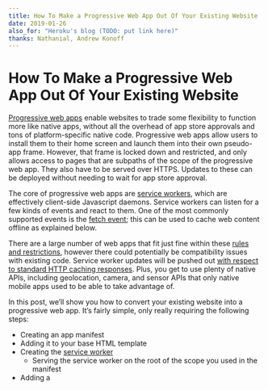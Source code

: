 ```yaml
---
title: How To Make a Progressive Web App Out Of Your Existing Website
date: 2019-01-26
also_for: "Heroku's blog (TODO: put link here)"
thanks: Nathanial, Andrew Konoff
---
```


# How To Make a Progressive Web App Out Of Your Existing Website

[Progressive web apps](https://developer.mozilla.org/en-US/docs/Web/Apps/Progressive) enable websites to trade some flexibility to function more like native apps, without all the overhead of app store approvals and tons of platform-specific native code. Progressive web apps allow users to install them to their home screen and launch them into their own pseudo-app frame. However, that frame is locked down and restricted, and only allows access to pages that are subpaths of the scope of the progressive web app. They also have to be served over HTTPS. Updates to these can be deployed without needing to wait for app store approval. 

The core of progressive web apps are [service workers](https://developers.google.com/web/fundamentals/primers/service-workers/), which are effectively client-side Javascript daemons. Service workers can listen for a few kinds of events and react to them. One of the most commonly supported events is the [fetch event](https://jakearchibald.github.io/isserviceworkerready/#fetch-event); this can be used to cache web content offline as explained below.

There are a large number of web apps that fit just fine within these [rules and restrictions](https://developer.mozilla.org/en-US/docs/Web/Apps/Progressive/App_structure), however there could potentially be compatibility issues with existing code. Service worker updates will be pushed out [with respect to standard HTTP caching responses](https://stackoverflow.com/questions/38843970/service-worker-javascript-update-frequency-every-24-hours). Plus, you get to use plenty of native APIs, including geolocation, camera, and sensor APIs that only native mobile apps used to be able to take advantage of.

In this post, we’ll show you how to convert your existing website into a progressive web app. It’s fairly simple, only really requiring the following steps:

* Creating an app manifest
* Adding it to your base HTML template
* Creating the [service worker](https://developers.google.com/web/fundamentals/primers/service-workers/)
    * Serving the service worker on the root of the scope you used in the manifest
* Adding a <script> block to your base HTML template to load the service worker
* Deploying
* Using Your Progressive Web App

If you want a more guided version of this post, the folks at [https://pwabuilder.com](https://pwabuilder.com) have created an [online interface](https://www.pwabuilder.com/generate) for doing most of the below steps automatically.

## Creating an app manifest

An [app manifest](https://developer.mozilla.org/en-US/docs/Web/Manifest) is a combination of the following information:

* The canonical name of the website
* A short version of that name (for icons)
* The theme color of the website for OS integration
* The background color of the website for OS integration
* The URL scope that the progressive web app is limited to
* The start URL that new instances of the progressive web app will implicitly load
* A human-readable description
* Orientation restrictions (it is unwise to change this from `"any"` without a hard technical limit)
* Any icons for your website to be used on the home screen (see the above manifest generator for autogenerating icons)

This information will be used as the OS-level metadata for your progressive web app when it is installed. 

Here is an example web app manifest [from my portfolio site](https://github.com/Xe/site/blob/master/static/manifest.json).

```json
{
    "name": "Christine Dodrill",
    "short_name": "Christine",
    "theme_color": "#ffcbe4",
    "background_color": "#fa99ca",
    "display": "standalone",
    "scope": "/",
    "start_url": "https://christine.website/",
    "description": "Blog and Resume for Christine Dodrill",
    "orientation": "any",
    "icons": [
        {
            "src": "https://christine.website/static/img/avatar.png",
            "sizes": "1024x1024"
        }
    ]
}
```

If you just want to create a manifest quickly, check out [this](https://app-manifest.firebaseapp.com) online wizard.

## Add Manifest to Your Base HTML Template

I suggest adding the HTML link for the manifest to the most base HTML template you can, or in the case of a purely client side web app its main `index.html` file, as it needs to be as visible by the client trying to install the app. Adding this is [simple](https://developer.mozilla.org/en-US/docs/Web/Apps/Progressive/Installable_PWAs), assuming you are hosting this manifest on [/static/manifest.json](https://christine.website/static/manifest.json) – simply add it to the <head> section:

```html
<link rel="manifest" href="/static/manifest.json">
```

## Create offline.html as an alias to index.html

By default the service worker code below will render `/offline.html` instead of any resource it can't fetch while offline. Create a file at `<your-scope>/offline.html` to give your user a more helpful error message, explaining that this data isn't cached and the user is offline.

If you are adapting a single-page web app, you might want to make `offline.html` a symbolic link to your `index.html` file and have the offline 404 handler be done inside there. If users can't get back out of the offline page, it can potentially confuse or strand users at a fairly useless looking and feeling "offline" screen; this obviates a lot of the point of progressive web apps in the first place. Be sure to have some kind of "back" button on all error pages.


To set up a symbolic link if you are adapting a single-page web app, just enter this in your console:

```console
$ ln -s index.html offline.html
```

Now we can create and add the service worker.

## Creating The Service Worker

When service workers are used with the [fetch event](https://developer.mozilla.org/en-US/docs/Web/API/FetchEvent), you can set up caching of assets and pages as the user browses. This makes content available offline and loads it significantly faster. We are just going to focus on the offline caching features of service workers today instead of automated background sync, [because iOS doesn't support background sync yet](https://jakearchibald.github.io/isserviceworkerready/).

At a high level, consider what assets and pages you want users of your website to always be able to access some copy of (even if it goes out of date). These pages will additionally be cached for every user to that website with a browser that supports service workers. I suggest implicitly caching at least the following:

* Any CSS, Javascript or image files core to the operations of your website that your starting route does not load
* Contact information for the person, company or service running the progressive web app
* Any other pages or information you might find useful for users of your website

For example, I have the following precached for [my portfolio site](https://christine.website):

* My homepage (implicitly includes all of the CSS on the site) `/`
* My blog index `/blog/`
* My contact information `/contact`
* My resume `/resume`
* The offline information page `/offline.html`

And this translates into the following service worker code:

```javascript
self.addEventListener("install", function(event) {
  event.waitUntil(preLoad());
});

var preLoad = function(){
  console.log("Installing web app");
  return caches.open("offline").then(function(cache) {
    console.log("caching index and important routes");
    return cache.addAll(["/blog/", "/blog", "/", "/contact", "/resume", "/offline.html"]);
  });
};

self.addEventListener("fetch", function(event) {
  event.respondWith(checkResponse(event.request).catch(function() {
    return returnFromCache(event.request);
  }));
  event.waitUntil(addToCache(event.request));
});

var checkResponse = function(request){
  return new Promise(function(fulfill, reject) {
    fetch(request).then(function(response){
      if(response.status !== 404) {
        fulfill(response);
      } else {
        reject();
      }
    }, reject);
  });
};

var addToCache = function(request){
  return caches.open("offline").then(function (cache) {
    return fetch(request).then(function (response) {
      console.log(response.url + " was cached");
      return cache.put(request, response);
    });
  });
};

var returnFromCache = function(request){
  return caches.open("offline").then(function (cache) {
    return cache.match(request).then(function (matching) {
     if(!matching || matching.status == 404) {
       return cache.match("offline.html");
     } else {
       return matching;
     }
    });
  });
};
```

You host the above at `<your-scope>/sw.js`. This file must be served from the same level as the scope. There is no way around this, unfortunately.

## Load the Service Worker

To load the service worker, we just add the following to your base HTML template at the end of your `<body>` tag:

```html
<script>
 if (!navigator.serviceWorker.controller) {
     navigator.serviceWorker.register("/sw.js").then(function(reg) {
         console.log("Service worker has been registered for scope: " + reg.scope);
     });
 }
</script>
```

And then deploy these changes – you should see your service worker posting logs in your browser’s console. If you are testing this from a phone, see platform-specific instructions [here for iOS+Safari](https://www.dummies.com/web-design-development/how-to-use-developer-tools-in-safari-on-ios/) and [here for Chrome+Android](https://developers.google.com/web/tools/chrome-devtools/remote-debugging/?hl=en).

## Deploying

Deploying your web app is going to be specific to how your app is developed. If you don't have a place to put it already, [Heroku](https://heroku.com) offers a nice and simple way to host progressive web apps. Using [the static buildpack](https://github.com/heroku/heroku-buildpack-static) is the fastest way to deploy a static application already built to Javascript and HTML. You can look at [my fork of GraphvizOnline](https://github.com/Xe/GraphvizOnline) for an example of a Heroku-compatible progressive web app. Note that if you deploy this, you will need to edit the start URL in [the manifest](https://github.com/Xe/GraphvizOnline/blob/master/manifest.json#L8) to the URL that will reach the deployed website – for instance, `sandy-beach-3033.herokuapp.com`.

## Using Your Progressive Web App

For iOS Safari, go to the webpage you want to add as an app, then click the share button (you may have to tap the bottom of the screen to get the share button to show up on an iPhone). Scroll the bottom part of the share sheet over to "Add to Home Screen.” The resulting dialog will let you name and change the URL starting page of the progressive web app before it gets added to the home screen. Users can then launch, manage and delete it like any other app, with no effect on any other apps on the device.

For Android with Chrome, tap on the hamburger menu in the upper right hand corner of the browser window and then tap "Add to Home screen.” This may prompt you for confirmation, then it will put the icon on your homescreen and you can launch, multitask or delete it like any other app. Unlike iOS, you cannot edit the starting URL or name of a progressive web app with Android.

After all of these steps, you will have a progressive web app. Any page or asset that the users of that progressive web app (or any browser that supports service workers) loads will seamlessly be cached for future offline access. It will be exciting to see how service workers develop in the future. I'm personally excited the most for [background sync](https://developers.google.com/web/updates/2015/12/background-sync) – I feel it could enable some fascinatingly robust experiences.

